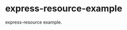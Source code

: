 express-resource-example
==============================================================================

express-resource example.

